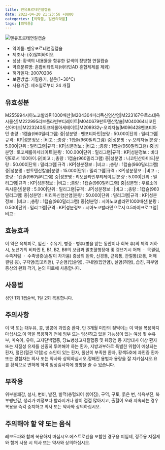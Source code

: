 ```yaml
---
title: 멘유포르테연질캡슐
date: 2022-04-20 21:23:58 +0800
categories: [의약품, 일반의약품]
tags: [의약품]
---
```

![멘유포르테연질캡슐](https://nedrug.mfds.go.kr/pbp/cmn/itemImageDownload/147427863758000048)

- 약이름: 멘유포르테연질캡슐
- 제조사: (주)알피바이오
- 성상: 황색의 내용물을 함유한 갈색의 장방형 연질캡슐
- 약효분류명: 혼합비타민제(비타민AD 혼합제제를 제외)
- 허가일자: 20070206
- 보관방법: 기밀용기, 실온(1~30℃)
- 사용기간: 제조일로부터 24 개월
## 유효성분
M255994시아노코발라민1000배산|M204304피리독신염산염|M223167우르소데옥시콜산|M222995리보플라빈부티레이트|M040679판토텐산칼슘|M040064니코틴산아미드|M223240토코페롤아세테이트|M208932γ-오리자놀|M096428벤포티아민
총량 : 1캡슐(960밀리그램) 중|성분명 : 벤포티아민|분량 : 50.000|단위 : 밀리그램|규격 : KP|성분정보 : |비고 : ;총량 : 1캡슐(960밀리그램) 중|성분명 : γ-오리자놀|분량 : 5.000|단위 : 밀리그램|규격 : KP|성분정보 : |비고 : ;총량 : 1캡슐(960밀리그램) 중|성분명 : 토코페롤아세테이트|분량 : 100.000|단위 : 밀리그램|규격 : KP|성분정보 : 비타민E로서 100아이.유|비고 : ;총량 : 1캡슐(960밀리그램) 중|성분명 : 니코틴산아미드|분량 : 50.000|단위 : 밀리그램|규격 : KP|성분정보 : |비고 : ;총량 : 1캡슐(960밀리그램) 중|성분명 : 판토텐산칼슘|분량 : 15.000|단위 : 밀리그램|규격 : KP|성분정보 : |비고 : ;총량 : 1캡슐(960밀리그램) 중|성분명 : 리보플라빈부티레이트|분량 : 5.000|단위 : 밀리그램|규격 : KP|성분정보 : |비고 : ;총량 : 1캡슐(960밀리그램) 중|성분명 : 우르소데옥시콜산|분량 : 5.000|단위 : 밀리그램|규격 : JP|성분정보 : |비고 : ;총량 : 1캡슐(960밀리그램) 중|성분명 : 피리독신염산염|분량 : 50.000|단위 : 밀리그램|규격 : KP|성분정보 : |비고 : ;총량 : 1캡슐(960밀리그램) 중|성분명 : 시아노코발라민1000배산|분량 : 0.500|단위 : 밀리그램|규격 : KP|성분정보 : 시아노코발라민으로서 0.5마이크로그램|비고 :
## 효능효과
이 약은 육체피로, 임신ㆍ수유기, 병중ㆍ병후(병을 앓는 동안이나 회복 후)의 체력 저하 시, 노년기의 비타민 E, B1, B2, B6의 보급과 말초혈행장애 및 갱년기시 어깨 ㆍ 목결림, 수족저림 ㆍ 수족냉증(손발이 차가움) 증상의 완화, 신경통, 근육통, 관절통(요통, 어깨결림 등), 구각염(입꼬리염), 구순염(입술염), 구내염(입안염), 설염(혀염), 습진, 피부염 증상의 완화 각기, 눈의 피로에 사용합니다.
## 사용법
성인 1회 1캡슐씩, 1일 2회 복용합니다.
## 주의사항
이 약 또는 대두유, 콩, 땅콩에 과민증 환자, 만 3개월 미만의 젖먹이는 이 약을 복용하지 마십시오.이 약을 복용하기 전에 임부 또는 임신하고 있을 가능성이 있는 여성 및 수유부, 미숙아, 유아, 고지단백혈증, 당뇨병성고지질혈증 및 췌장염 등 지방대사 이상 환자 또는 지질성 유제를 신중히 투여해야 하는 환자, 지방과부하로 특별한 위험이 예상되는 환자, 혈전(혈관 막힘)성 소인이 있는 환자, 폴산이 부족한 환자, 황색5호에 과민증 환자 또는 경험자는 의사 또는 약사와 상의하십시오.정해진 용법과 용량을 잘 지키십시오.요를 황색으로 변하게 하여 임상검사치에 영향을 줄 수 있습니다.
## 부작용
위부불쾌감, 설사, 변비, 발진, 발적(충혈되어 붉어짐), 구역, 구토, 묽은 변, 식욕부진, 복부팽만감, 생리가 예정보다 빨라지거나 양이 점점 많아지고, 출혈이 오래 지속되는 경우 복용을 즉각 중지하고 의사 또는 약사와 상의하십시오.
## 주의해야 할 약 또는 음식
레보도파와 함께 복용하지 마십시오.에스트로겐을 포함한 경구용 피임제, 정주용 지질제와 함께 사용 시 의사 또는 약사와 상의하십시오.
